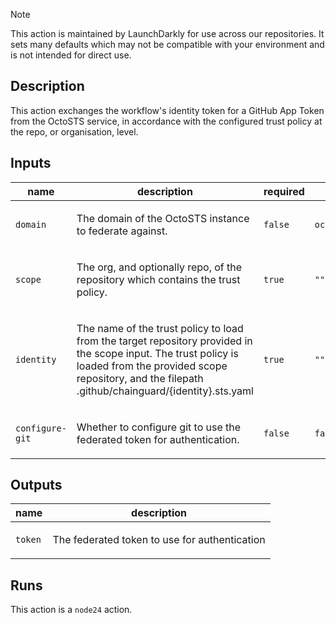 > [!NOTE]
> This action is maintained by LaunchDarkly for use across our repositories.
> It sets many defaults which may not be compatible with your environment and is not intended for direct use.

<!-- action-docs-description source="action.yml" -->
## Description

This action exchanges the workflow's identity token for a GitHub App Token from the OctoSTS service,
in accordance with the configured trust policy at the repo, or organisation, level.
<!-- action-docs-description source="action.yml" -->

<!-- action-docs-inputs source="action.yml" -->
## Inputs

| name | description | required | default |
| --- | --- | --- | --- |
| `domain` | <p>The domain of the OctoSTS instance to federate against.</p> | `false` | `octosts.shd.ldinfra.net` |
| `scope` | <p>The org, and optionally repo, of the repository which contains the trust policy.</p> | `true` | `""` |
| `identity` | <p>The name of the trust policy to load from the target repository provided in the scope input. The trust policy is loaded from the provided scope repository, and the filepath .github/chainguard/{identity}.sts.yaml</p> | `true` | `""` |
| `configure-git` | <p>Whether to configure git to use the federated token for authentication.</p> | `false` | `false` |
<!-- action-docs-inputs source="action.yml" -->

<!-- action-docs-outputs source="action.yml" -->
## Outputs

| name | description |
| --- | --- |
| `token` | <p>The federated token to use for authentication</p> |
<!-- action-docs-outputs source="action.yml" -->

<!-- action-docs-runs source="action.yml" -->
## Runs

This action is a `node24` action.
<!-- action-docs-runs source="action.yml" -->
